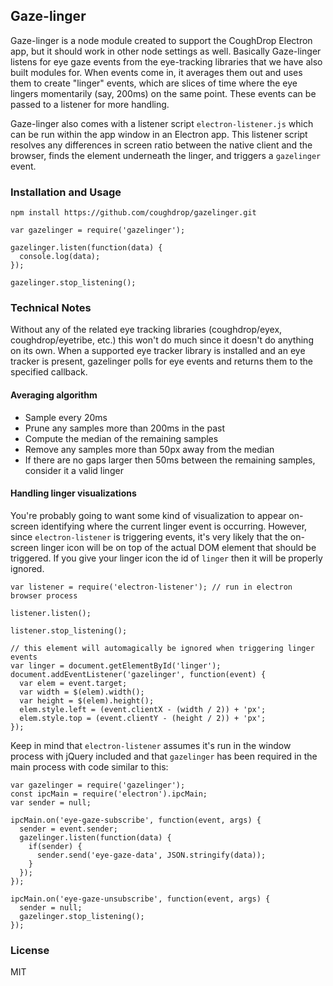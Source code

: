 ## Gaze-linger

Gaze-linger is a node module created to support the CoughDrop Electron app, but it should
work in other node settings as well. Basically Gaze-linger listens for eye gaze events
from the eye-tracking libraries that we have also built modules for. When events come in,
it averages them out and uses them to create "linger" events, which are slices of time
where the eye lingers momentarily (say, 200ms) on the same point. These events can be
passed to a listener for more handling.

Gaze-linger also comes with a listener script `electron-listener.js` which can be run within the app window
in an Electron app. This listener script resolves any differences in screen ratio between
the native client and the browser, finds the element underneath the linger, and triggers
a `gazelinger` event.

### Installation and Usage

`npm install https://github.com/coughdrop/gazelinger.git`

```
var gazelinger = require('gazelinger');

gazelinger.listen(function(data) {
  console.log(data);
});

gazelinger.stop_listening();
```


### Technical Notes

Without any of the related eye tracking libraries (coughdrop/eyex, coughdrop/eyetribe, etc.)
this won't do much since it doesn't do anything on its own. When a supported eye tracker library
is installed and an eye tracker is present, gazelinger polls for eye events and returns them
to the specified callback.

#### Averaging algorithm
- Sample every 20ms
- Prune any samples more than 200ms in the past
- Compute the median of the remaining samples
- Remove any samples more than 50px away from the median
- If there are no gaps larger then 50ms between the remaining samples, consider it a valid linger

#### Handling linger visualizations
You're probably going to want some kind of visualization to appear on-screen identifying
where the current linger event is occurring. However, since `electron-listener` is 
triggering events, it's very likely that the on-screen linger icon will be on top of the
actual DOM element that should be triggered. If you give your linger icon the id of 
`linger` then it will be properly ignored.

```
var listener = require('electron-listener'); // run in electron browser process

listener.listen();

listener.stop_listening();

// this element will automagically be ignored when triggering linger events
var linger = document.getElementById('linger');
document.addEventListener('gazelinger', function(event) {
  var elem = event.target;
  var width = $(elem).width();
  var height = $(elem).height();
  elem.style.left = (event.clientX - (width / 2)) + 'px';
  elem.style.top = (event.clientY - (height / 2)) + 'px';
});
```

Keep in mind that `electron-listener` assumes it's run in the window process with jQuery included
 and that `gazelinger` has been required in the main process with code similar to this:

```
var gazelinger = require('gazelinger');
const ipcMain = require('electron').ipcMain;
var sender = null;

ipcMain.on('eye-gaze-subscribe', function(event, args) {
  sender = event.sender;
  gazelinger.listen(function(data) {
    if(sender) {
      sender.send('eye-gaze-data', JSON.stringify(data));
    }
  });
});

ipcMain.on('eye-gaze-unsubscribe', function(event, args) {
  sender = null;
  gazelinger.stop_listening();
});
```


### License

MIT
